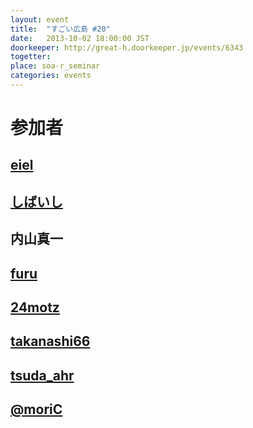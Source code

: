 ```yaml
---
layout: event
title:  "すごい広島 #20"
date:   2013-10-02 18:00:00 JST
doorkeeper: http://great-h.doorkeeper.jp/events/6343
togetter:
place: soa-r_seminar
categories: events
---
```


# 参加者

## [eiel](https://github.com/eiel)

## [しばいし](https://twitter.com/isabisi1484)

## 内山真一

## [furu](https://twitter.com/pecosantoyobe)

## [24motz](https://twitter.com/24motz)

## [takanashi66](https://twitter.com/takanashi66)

## [tsuda_ahr](https://twitter.com/tsuda_ahr)

## [@moriC](https://twitter.com/CentBoss)
